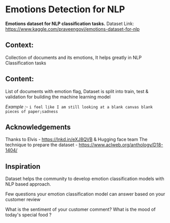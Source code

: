 # Emotions Detection for NLP

**Emotions dataset for NLP classification tasks.**
Dataset Link: https://www.kaggle.com/praveengovi/emotions-dataset-for-nlp

## Context:

Collection of documents and its emotions, It helps greatly in NLP Classification tasks

## Content:

List of documents with emotion flag, Dataset is split into train, test & validation for building the machine learning model

*Example :-*
```i feel like I am still looking at a blank canvas blank pieces of paper;sadness```

## Acknowledgements

Thanks to Elvis - https://lnkd.in/eXJ8QVB & Hugging face team
The technique to prepare the dataset - https://www.aclweb.org/anthology/D18-1404/

## Inspiration

Dataset helps the community to develop emotion classification models with NLP based approach.

Few questions your emotion classification model can answer based on your customer review

What is the sentiment of your customer comment?
What is the mood of today's special food ?
